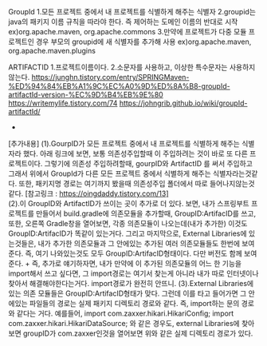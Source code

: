 GroupId
1.모든 프로젝트 중에서 내 프로젝트를 식별하게 해주는 식별자
2.groupid는 java의 패키지 이름 규칙을 따라야 한다. 즉 제어하는 도메인 이름의 반대로 시작
ex)org.apache.maven, org.apache.commons
3.만약에 프로젝트가 다중 모듈 프로젝트인 경우 부모의 groupid에 새 식별자를 추가해 사용
ex)org.apache.maven, org.apache.maven.plugins

ARTIFACTID
1.프로젝트이름이다.
2.소문자를 사용하고, 이상한 특수문자는 사용하지 않는다.
https://junghn.tistory.com/entry/SPRINGMaven-%ED%94%84%EB%A1%9C%EC%A0%9D%ED%8A%B8-groupId-artifactId-version-%EC%9D%B4%EB%9E%80
https://writemylife.tistory.com/74
https://johngrib.github.io/wiki/groupId-artifactId/

+
[추가내용]
    (1).GourpID가 모든 프로젝트 중에서 내 프로젝트를 식별하게 해주는 식별자라 했다. 아래 링크에 보면, 보통
        의존성주입할때 이 주입하려는 것이 바로 또 다른 프로젝트이다. 그렇기에 의존성 주입하려할때, gourpID와 ArtifactID
        를 써서 주입하고 그래서 위에서 GroupId가 다른 모든 프로젝트 중에서 식별하게 해주는 식별자라는것같다.
        또한, 패키지명 경로는 여기까지 봤을때 의존성주입 폴더에서 따로 들어나지않는것같다.
        [참고링크 : https://oingdaddy.tistory.com/13]   
    (2).이 GroupID와 ArtifactID가 쓰이는 곳이 추가로 더 있다.
        보면, 내가 스프링부트 프로젝트를 만들어서 build.gradle에 의존모듈을 추가할때, GroupID:ArtifacID를 쓰고,
        또한, 오른쪽 Gradle창을 열어보면, 각종 의존모듈이 나오는데(내가 추가한) 이것도 GroupID:ArtifacID가 똑같이 있는거다.
        그리고 마지막으로, External Libraries에 있는것들은, 내가 추가한 의존모듈과 그 안에있는 추가된 여러 의존모듈들도 한번에
        보여준다. 즉, 여기 나와있는것도 모두 GroupID:ArtifacID형태이다. 다만 버전도 함께 보여준다.
        +
        즉, 추가로 얘기하자면, 내가 만약에 이 추가된 의존모듈의 어느 한 기능을 import해서 쓰고 싶다면,
        그 import경로는 여기서 찾는게 아니라 내가 따로 인터넷이나 찾아서 해결해야한다는거다. import경로가 완전히 안뜨니.
    (3).External Libraries에 있는 의존 모듈들은 GroupID:ArtifacID형태가 맞다. 그런데 이를 타고 들어가면 그 안에있는
        파일들의 경로는 실제 패키지 디렉토리 경로와 같다. 즉, import하는 문의 경로와 같다는 거다.
        예를들어, 
        import com.zaxxer.hikari.HikariConfig;
        import com.zaxxer.hikari.HikariDataSource;
        와 같은 경우도, external Libraries에 찾아보면 groupID가 com.zaxxer인것을 열어보면
        위와 같은 실제 디렉토리 경로가 있다.
